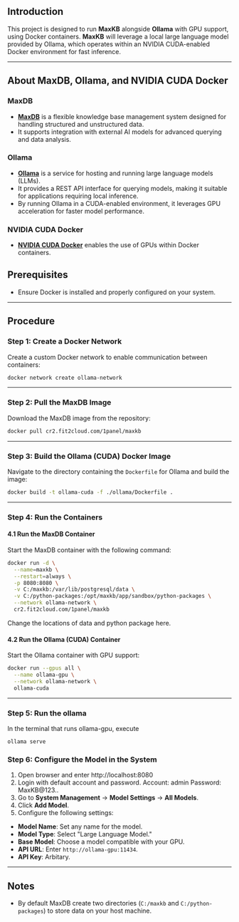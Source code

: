 ## Introduction

This project is designed to run **MaxKB** alongside **Ollama** with GPU support, using Docker containers. **MaxKB** will leverage a local large language model provided by Ollama, which operates within an NVIDIA CUDA-enabled Docker environment for fast inference.

---

## About MaxDB, Ollama, and NVIDIA CUDA Docker

### MaxDB

* [**MaxDB**](https://github.com/1Panel-dev/MaxKB) is a flexible knowledge base management system designed for handling structured and unstructured data.
* It supports integration with external AI models for advanced querying and data analysis.

### Ollama

* [**Ollama**](https://ollama.com/) is a service for hosting and running large language models (LLMs).
* It provides a REST API interface for querying models, making it suitable for applications requiring local inference.
* By running Ollama in a CUDA-enabled environment, it leverages GPU acceleration for faster model performance.

### NVIDIA CUDA Docker

* [**NVIDIA CUDA Docker**](https://hub.docker.com/r/nvidia/cuda) enables the use of GPUs within Docker containers.


## Prerequisites

- Ensure Docker is installed and properly configured on your system.

---

## Procedure

### Step 1: Create a Docker Network

Create a custom Docker network to enable communication between containers:

```bash
docker network create ollama-network
```

---

### Step 2: Pull the MaxDB Image

Download the MaxDB image from the repository:

```bash
docker pull cr2.fit2cloud.com/1panel/maxkb
```

---

### Step 3: Build the Ollama (CUDA) Docker Image

Navigate to the directory containing the `Dockerfile` for Ollama and build the image:

```bash
docker build -t ollama-cuda -f ./ollama/Dockerfile .
```

---

### Step 4: Run the Containers

#### 4.1 Run the MaxDB Container

Start the MaxDB container with the following command:

```bash
docker run -d \
  --name=maxkb \
  --restart=always \
  -p 8080:8080 \
  -v C:/maxkb:/var/lib/postgresql/data \
  -v C:/python-packages:/opt/maxkb/app/sandbox/python-packages \
  --network ollama-network \
  cr2.fit2cloud.com/1panel/maxkb
```

Change the locations of data and python package here.

#### 4.2 Run the Ollama (CUDA) Container

Start the Ollama container with GPU support:

```bash
docker run --gpus all \
  --name ollama-gpu \
  --network ollama-network \
  ollama-cuda
```

---

### Step 5: Run the ollama

In the terminal that runs ollama-gpu, execute

```
ollama serve
```

### Step 6: Configure the Model in the System

1. Open browser and enter http://localhost:8080
2. Login with default account and password. Account: admin Password:   MaxKB@123..
3. Go to **System Management** → **Model Settings** → **All Models**.
4. Click **Add Model**.
5. Configure the following settings:

- **Model Name**: Set any name for the model.
- **Model Type**: Select "Large Language Model."
- **Base Model**: Choose a model compatible with your GPU.
- **API URL**: Enter `http://ollama-gpu:11434`.
- **API Key**: Arbitary.

---

## Notes

- By default MaxDB create two directories (`C:/maxkb` and `C:/python-packages`) to store data on your host machine.

